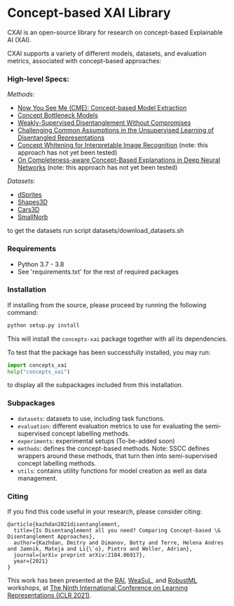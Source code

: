 # Concept-based XAI Library

CXAI is an open-source library for research on concept-based Explainable AI (XAI).

CXAI supports a variety of different models, datasets, and evaluation metrics, associated with concept-based approaches:


### High-level Specs:

_Methods_:
- [Now You See Me (CME): Concept-based Model Extraction](https://arxiv.org/abs/2010.13233)
- [Concept Bottleneck Models](https://arxiv.org/abs/2007.04612)
- [Weakly-Supervised Disentanglement Without Compromises](https://arxiv.org/abs/2002.02886)
- [Challenging Common Assumptions in the Unsupervised Learning of Disentangled Representations](https://arxiv.org/abs/1811.12359)
- [Concept Whitening for Interpretable Image Recognition](https://arxiv.org/abs/2002.01650) (note: this approach has not yet been tested)
- [On Completeness-aware Concept-Based Explanations in Deep Neural Networks](https://arxiv.org/abs/1910.07969) (note: this approach has not yet been tested)


_Datasets_:
- [dSprites](https://github.com/deepmind/dsprites-dataset)
- [Shapes3D](https://github.com/deepmind/3d-shapes)
- [Cars3D](https://papers.nips.cc/paper/2015/hash/e07413354875be01a996dc560274708e-Abstract.html)
- [SmallNorb](https://cs.nyu.edu/~ylclab/data/norb-v1.0-small/)

to get the datasets run script datasets/download_datasets.sh

### Requirements

- Python 3.7 - 3.8
- See 'requirements.txt' for the rest of required packages

### Installation
If installing from the source, please proceed by running the following command:
```bash
python setup.py install
```
This will install the `concepts-xai` package together with all its dependencies.

To test that the package has been successfully installed, you may run:
```python
import concepts_xai
help("concepts_xai")
```
to display all the subpackages included from this installation.

### Subpackages

- `datasets`: datasets to use, including task functions.
- `evaluation`: different evaluation metrics to use for evaluating the semi-supervised concept labelling methods.
- `experiments`: experimental setups (To-be-added soon)
- `methods`: defines the concept-based methods. Note: SSCC defines wrappers around these methods, that turn then into semi-supervised concept labelling methods.
- `utils`: contains utility functions for model creation as well as data management.


### Citing

If you find this code useful in your research, please consider citing:

```
@article{kazhdan2021disentanglement,
  title={Is Disentanglement all you need? Comparing Concept-based \& Disentanglement Approaches},
  author={Kazhdan, Dmitry and Dimanov, Botty and Terre, Helena Andres and Jamnik, Mateja and Li{\`o}, Pietro and Weller, Adrian},
  journal={arXiv preprint arXiv:2104.06917},
  year={2021}
}
```

This work has been presented at the [RAI](https://sites.google.com/view/rai-workshop/), [WeaSuL](https://weasul.github.io/), and [RobustML](https://sites.google.com/connect.hku.hk/robustml-2021/home) workshops, at [The Ninth International Conference on Learning Representations (ICLR 2021)](https://iclr.cc/).
